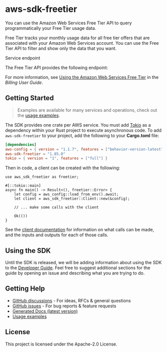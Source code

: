 # aws-sdk-freetier

You can use the Amazon Web Services Free Tier API to query programmatically your Free Tier usage data.

Free Tier tracks your monthly usage data for all free tier offers that are associated with your Amazon Web Services account. You can use the Free Tier API to filter and show only the data that you want.

Service endpoint

The Free Tier API provides the following endpoint:

For more information, see [Using the Amazon Web Services Free Tier](https://docs.aws.amazon.com/awsaccountbilling/latest/aboutv2/billing-free-tier.html) in the _Billing User Guide_.

## Getting Started

> Examples are available for many services and operations, check out the
> [usage examples](https://github.com/awsdocs/aws-doc-sdk-examples/tree/main/rustv1).

The SDK provides one crate per AWS service. You must add [Tokio](https://crates.io/crates/tokio)
as a dependency within your Rust project to execute asynchronous code. To add `aws-sdk-freetier` to
your project, add the following to your **Cargo.toml** file:

```toml
[dependencies]
aws-config = { version = "1.1.7", features = ["behavior-version-latest"] }
aws-sdk-freetier = "1.85.0"
tokio = { version = "1", features = ["full"] }
```

Then in code, a client can be created with the following:

```rust,no_run
use aws_sdk_freetier as freetier;

#[::tokio::main]
async fn main() -> Result<(), freetier::Error> {
    let config = aws_config::load_from_env().await;
    let client = aws_sdk_freetier::Client::new(&config);

    // ... make some calls with the client

    Ok(())
}
```

See the [client documentation](https://docs.rs/aws-sdk-freetier/latest/aws_sdk_freetier/client/struct.Client.html)
for information on what calls can be made, and the inputs and outputs for each of those calls.

## Using the SDK

Until the SDK is released, we will be adding information about using the SDK to the
[Developer Guide](https://docs.aws.amazon.com/sdk-for-rust/latest/dg/welcome.html). Feel free to suggest
additional sections for the guide by opening an issue and describing what you are trying to do.

## Getting Help

* [GitHub discussions](https://github.com/awslabs/aws-sdk-rust/discussions) - For ideas, RFCs & general questions
* [GitHub issues](https://github.com/awslabs/aws-sdk-rust/issues/new/choose) - For bug reports & feature requests
* [Generated Docs (latest version)](https://awslabs.github.io/aws-sdk-rust/)
* [Usage examples](https://github.com/awsdocs/aws-doc-sdk-examples/tree/main/rustv1)

## License

This project is licensed under the Apache-2.0 License.

